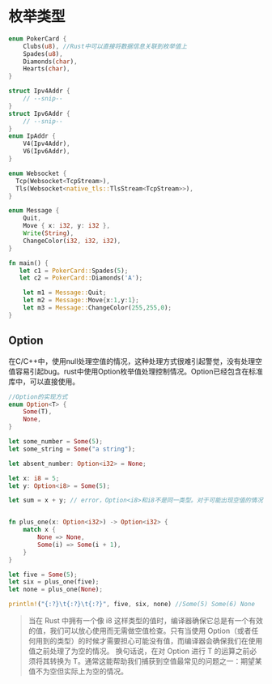 # 枚举类型

```rust
enum PokerCard {
    Clubs(u8), //Rust中可以直接将数据信息关联到枚举值上
    Spades(u8),
    Diamonds(char),
    Hearts(char),
}

struct Ipv4Addr {
    // --snip--
}
struct Ipv6Addr {
    // --snip--
}
enum IpAddr {
    V4(Ipv4Addr),
    V6(Ipv6Addr),
}

enum Websocket {
  Tcp(Websocket<TcpStream>),
  Tls(Websocket<native_tls::TlsStream<TcpStream>>),
}

enum Message {
    Quit,
    Move { x: i32, y: i32 },
    Write(String),
    ChangeColor(i32, i32, i32),
}

fn main() {
   let c1 = PokerCard::Spades(5);
   let c2 = PokerCard::Diamonds('A');

    let m1 = Message::Quit;
    let m2 = Message::Move{x:1,y:1};
    let m3 = Message::ChangeColor(255,255,0);
}
```

## Option

在C/C++中，使用null处理空值的情况，这种处理方式很难引起警觉，没有处理空值容易引起bug。rust中使用Option枚举值处理控制情况。Option已经包含在标准库中，可以直接使用。

```rust
//Option的实现方式
enum Option<T> {
    Some(T),
    None,
}

let some_number = Some(5);
let some_string = Some("a string");

let absent_number: Option<i32> = None;

let x: i8 = 5;
let y: Option<i8> = Some(5);

let sum = x + y; // error，Option<i8>和i8不是同一类型。对于可能出现空值的情况，使用Option，需要强制处理空值的情况，不容易出bug


fn plus_one(x: Option<i32>) -> Option<i32> {
    match x {
        None => None,
        Some(i) => Some(i + 1),
    }
}

let five = Some(5);
let six = plus_one(five);
let none = plus_one(None);

println!("{:?}\t{:?}\t{:?}", five, six, none) //Some(5) Some(6) None
```
> 当在 Rust 中拥有一个像 i8 这样类型的值时，编译器确保它总是有一个有效的值，我们可以放心使用而无需做空值检查。只有当使用 Option<i8>（或者任何用到的类型）的时候才需要担心可能没有值，而编译器会确保我们在使用值之前处理了为空的情况。
>换句话说，在对 Option<T> 进行 T 的运算之前必须将其转换为 T。通常这能帮助我们捕获到空值最常见的问题之一：期望某值不为空但实际上为空的情况。